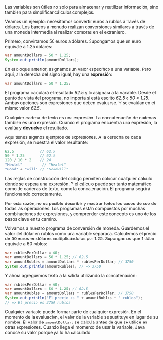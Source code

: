 Las variables son útiles no solo para almacenar y reutilizar información, sino también para simplificar cálculos complejos.

Veamos un ejemplo: necesitamos convertir euros a rublos a través de dólares. Los bancos a menudo realizan conversiones similares a través de una moneda intermedia al realizar compras en el extranjero.

Primero, convirtamos 50 euros a dólares. Supongamos que un euro equivale a 1.25 dólares:

```java
var amountDollars = 50 * 1.25;
System.out.println(amountDollars);
```

En el bloque anterior, asignamos un valor específico a una variable. Pero aquí, a la derecha del signo igual, hay una **expresión**:

```java
var amountDollars = 50 * 1.25;
```

El programa calculará el resultado *62.5* y lo asignará a la variable. Desde el punto de vista del programa, no importa si está escrito *62.5* o *50 * 1.25*. Ambas opciones son expresiones que deben evaluarse. Y se evalúan en el mismo valor *62.5*.

Cualquier cadena de texto es una expresión. La concatenación de cadenas también es una expresión. Cuando el programa encuentra una expresión, la evalúa y **devuelve** el resultado.

Aquí tienes algunos ejemplos de expresiones. A la derecha de cada expresión, se muestra el valor resultante:

```java
62.5            // 62.5
50 * 1.25       // 62.5
120 / 10 * 2    // 24
"Hexlet"         // "Hexlet"
"Good" + "will" // "Goodwill"
```

Las reglas de construcción del código permiten colocar cualquier cálculo donde se espera una expresión. Y el cálculo puede ser tanto matemático como de cadenas de texto, como la concatenación. El programa seguirá funcionando correctamente.

Por esta razón, no es posible describir y mostrar todos los casos de uso de todas las operaciones. Los programas están compuestos por muchas combinaciones de expresiones, y comprender este concepto es uno de los pasos clave en tu camino.

Volvamos a nuestro programa de conversión de moneda. Guardemos el valor del dólar en rublos como una variable separada. Calculemos el precio de 50 euros en dólares multiplicándolos por 1.25. Supongamos que 1 dólar equivale a 60 rublos:

```java
var rublesPerDollar = 60;
var amountDollars = 50 * 1.25; // 62.5
var amountRubles = amountDollars * rublesPerDollar; // 3750
System.out.println(amountRubles); // => 3750
```

Y ahora agreguemos texto a la salida utilizando la concatenación:

```java
var rublesPerDollar = 60;
var amountDollars = 50 * 1.25; // 62.5
var amountRubles = amountDollars * rublesPerDollar; // 3750
System.out.println("El precio es " + amountRubles + " rublos");
// => El precio es 3750 rublos
```

Cualquier variable puede formar parte de cualquier expresión. En el momento de la evaluación, el valor de la variable se sustituye en lugar de su nombre. El valor de `amountDollars` se calcula antes de que se utilice en otras expresiones. Cuando llega el momento de usar la variable, Java conoce su valor porque ya lo ha calculado.
